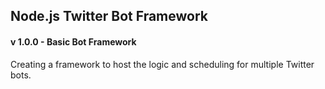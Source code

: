 ## Node.js Twitter Bot Framework

#### v 1.0.0 - Basic Bot Framework
Creating a framework to host the logic and scheduling for multiple Twitter bots.